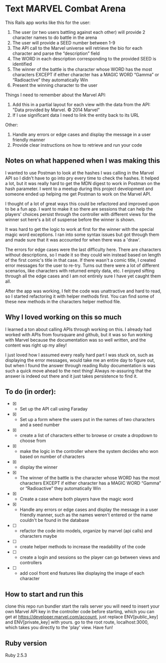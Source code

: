 # Text MARVEL Combat Arena

This Rails app works like this for the user:

1. The user (or two users battling against each other) will provide 2 character names to do battle in the arena
2. The user will provide a SEED number between 1-9
3. The API call to the Marvel universe will retrieve the bio for each character and parse the “description” field
4. The WORD in each description corresponding to the provided SEED is identified
5. The winner of the battle is the character whose WORD has the most characters EXCEPT if either character has a MAGIC WORD “Gamma” or “Radioactive” they automatically Win
6. Present the winning character to the user


Things I need to remember about the Marvel API:
1. Add this in a partial layout for each view with the data from the API: "Data provided by Marvel. © 2014 Marvel"
2. If I use significant data I need to link the entity back to its URL

Other:
1. Handle any errors or edge cases and display the message in a user friendly manner
2. Provide clear instructions on how to retrieve and run your code

## Notes on what happened when I was making this
I wanted to use Postman to look at the hashes I was calling in the Marvel API so I didn't have to go into pry every time to check the hashes. It helped a lot, but it was really hard to get the MDN digest to work in Postman on the hash parameter. I went to a meetup during this project development and someone ended up helping me get Postman to work on the Marvel API.

I thought of a lot of great ways this could be refactored and improved upon to be a fun app. I want to make it so there are sessions that can help the players' choices persist through the controller with different views for the winner sot here's a bit of suspense before the winner is shown.

It was hard to get the logic to work at first for the winner with the special magic word exceptions. I ran into some syntax issues but got through them and made sure that it was accounted for when there was a 'draw'.

The errors for edge cases were the last difficulty here. There are characters without descriptions, so I made it so they could win instead based on length of the first comic's title in that case. If there wasn't a comic title, I created error messages for the user to re-try. Turns out there were a lot of different scenarios, like characters with returned empty data, etc. I enjoyed sifting through all the edge cases and I am not entirely sure I have yet caught them all.

After the app was working, I felt the code was unattractive and hard to read, so I started refactoring it with helper methods first. You can find some of these new methods in the characters helper method file.

## Why I loved working on this so much
I learned a ton about calling APIs through working on this. I already had worked with APIs from foursquare and github, but it was so fun working with Marvel because the documentation was so well written, and the content was right up my alley!

I just loved how I assumed every really hard part I was stuck on, such as displaying the error messages, would take me an entire day to figure out, but when I found the answer through reading Ruby documentation is was such a quick move ahead to the next thing! Always re-assuring that the answer is indeed out there and it just takes persistence to find it.

## To do (in order):
- [x] - Set up the API call using Faraday
- [x] - Set up a form where the users put in the names of two characters and a seed number
- [x] - create a list of characters either to browse or create a dropdown to choose from
- [x] - make the logic in the controller where the system decides who won based on number of characters
- [x] - display the winner
- [x] - The winner of the battle is the character whose WORD has the most characters EXCEPT if either character has a MAGIC WORD “Gamma” or “Radioactive” they automatically Win
- [x] - Create a case where both players have the magic word
- [x] - Handle any errors or edge cases and display the message in a user friendly manner, such as the names weren't entered or the name couldn't be found in the database
- [ ] - refactor the code into models, organize by marvel (api calls) and characters maybe
- [ ] - create helper methods to increase the readability of the code
- [ ] - create a login and sessions so the player can go between views and controllers
- [ ] - add cool front end features like displaying the image of each character

## How to start and run this

clone this repo
run bundler
start the rails server
you will need to insert your own Marvel API key in the controller code before starting, which you can get at https://developer.marvel.com/account, just replace ENV[public_key] and ENV[private_key] with yours.
go to the root route, localhost:3000, which takes you directly to the 'play' view.
Have fun!

## Ruby version

Ruby 2.5.3
